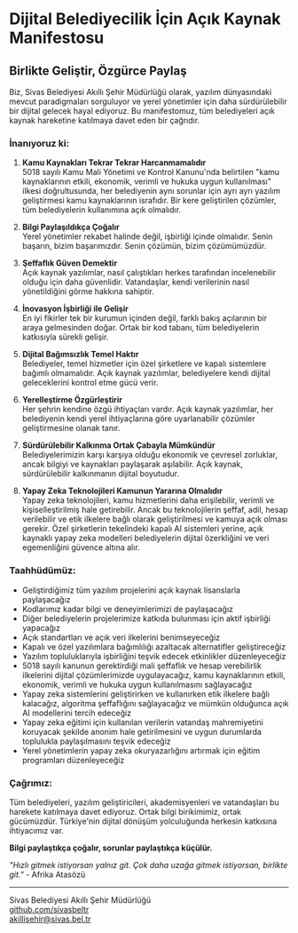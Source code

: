 # Dijital Belediyecilik İçin Açık Kaynak Manifestosu

## Birlikte Geliştir, Özgürce Paylaş

Biz, Sivas Belediyesi Akıllı Şehir Müdürlüğü olarak, yazılım dünyasındaki mevcut paradigmaları sorguluyor ve yerel yönetimler için daha sürdürülebilir bir dijital gelecek hayal ediyoruz. Bu manifestomuz, tüm belediyeleri açık kaynak hareketine katılmaya davet eden bir çağrıdır.

### İnanıyoruz ki:

1. **Kamu Kaynakları Tekrar Tekrar Harcanmamalıdır**  
   5018 sayılı Kamu Mali Yönetimi ve Kontrol Kanunu'nda belirtilen "kamu kaynaklarının etkili, ekonomik, verimli ve hukuka uygun kullanılması" ilkesi doğrultusunda, her belediyenin aynı sorunlar için ayrı ayrı yazılım geliştirmesi kamu kaynaklarının israfıdır. Bir kere geliştirilen çözümler, tüm belediyelerin kullanımına açık olmalıdır.

2. **Bilgi Paylaşıldıkça Çoğalır**  
   Yerel yönetimler rekabet halinde değil, işbirliği içinde olmalıdır. Senin başarın, bizim başarımızdır. Senin çözümün, bizim çözümümüzdür.

3. **Şeffaflık Güven Demektir**  
   Açık kaynak yazılımlar, nasıl çalıştıkları herkes tarafından incelenebilir olduğu için daha güvenlidir. Vatandaşlar, kendi verilerinin nasıl yönetildiğini görme hakkına sahiptir.

4. **İnovasyon İşbirliği ile Gelişir**  
   En iyi fikirler tek bir kurumun içinden değil, farklı bakış açılarının bir araya gelmesinden doğar. Ortak bir kod tabanı, tüm belediyelerin katkısıyla sürekli gelişir.

5. **Dijital Bağımsızlık Temel Haktır**  
   Belediyeler, temel hizmetler için özel şirketlere ve kapalı sistemlere bağımlı olmamalıdır. Açık kaynak yazılımlar, belediyelere kendi dijital geleceklerini kontrol etme gücü verir.

6. **Yerelleştirme Özgürleştirir**  
   Her şehrin kendine özgü ihtiyaçları vardır. Açık kaynak yazılımlar, her belediyenin kendi yerel ihtiyaçlarına göre uyarlanabilir çözümler geliştirmesine olanak tanır.

7. **Sürdürülebilir Kalkınma Ortak Çabayla Mümkündür**  
   Belediyelerimizin karşı karşıya olduğu ekonomik ve çevresel zorluklar, ancak bilgiyi ve kaynakları paylaşarak aşılabilir. Açık kaynak, sürdürülebilir kalkınmanın dijital boyutudur.

8. **Yapay Zeka Teknolojileri Kamunun Yararına Olmalıdır**  
   Yapay zeka teknolojileri, kamu hizmetlerini daha erişilebilir, verimli ve kişiselleştirilmiş hale getirebilir. Ancak bu teknolojilerin şeffaf, adil, hesap verilebilir ve etik ilkelere bağlı olarak geliştirilmesi ve kamuya açık olması gerekir. Özel şirketlerin tekelindeki kapalı AI sistemleri yerine, açık kaynaklı yapay zeka modelleri belediyelerin dijital özerkliğini ve veri egemenliğini güvence altına alır.

### Taahhüdümüz:

- Geliştirdiğimiz tüm yazılım projelerini açık kaynak lisanslarla paylaşacağız
- Kodlarımız kadar bilgi ve deneyimlerimizi de paylaşacağız
- Diğer belediyelerin projelerimize katkıda bulunması için aktif işbirliği yapacağız
- Açık standartları ve açık veri ilkelerini benimseyeceğiz
- Kapalı ve özel yazılımlara bağımlılığı azaltacak alternatifler geliştireceğiz
- Yazılım topluluklarıyla işbirliğini teşvik edecek etkinlikler düzenleyeceğiz
- 5018 sayılı kanunun gerektirdiği mali şeffaflık ve hesap verebilirlik ilkelerini dijital çözümlerimizde uygulayacağız, kamu kaynaklarının etkili, ekonomik, verimli ve hukuka uygun kullanılmasını sağlayacağız
- Yapay zeka sistemlerini geliştirirken ve kullanırken etik ilkelere bağlı kalacağız, algoritma şeffaflığını sağlayacağız ve mümkün olduğunca açık AI modellerini tercih edeceğiz
- Yapay zeka eğitimi için kullanılan verilerin vatandaş mahremiyetini koruyacak şekilde anonim hale getirilmesini ve uygun durumlarda toplulukla paylaşılmasını teşvik edeceğiz
- Yerel yönetimlerin yapay zeka okuryazarlığını artırmak için eğitim programları düzenleyeceğiz

### Çağrımız:

Tüm belediyeleri, yazılım geliştiricileri, akademisyenleri ve vatandaşları bu harekete katılmaya davet ediyoruz. Ortak bilgi birikimimiz, ortak gücümüzdür. Türkiye'nin dijital dönüşüm yolculuğunda herkesin katkısına ihtiyacımız var.

**Bilgi paylaştıkça çoğalır, sorunlar paylaştıkça küçülür.**

*"Hızlı gitmek istiyorsan yalnız git. Çok daha uzağa gitmek istiyorsan, birlikte git."* - Afrika Atasözü

---

Sivas Belediyesi Akıllı Şehir Müdürlüğü  
[github.com/sivasbeltr](https://github.com/sivasbeltr)  
akillisehir@sivas.bel.tr
